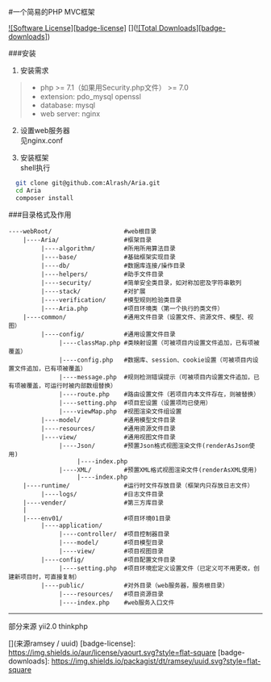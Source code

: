 #一个简易的PHP MVC框架 

[![Software License][badge-license]][license]
[]([![Total Downloads][badge-downloads]][downloads])

###安装
1. 安装需求
>* php >= 7.1（如果用Security.php文件） >= 7.0
>* extension: pdo_mysql openssl
>* database: mysql
>* web server: nginx

2. 设置web服务器    
见nginx.conf

3. 安装框架    
shell执行
```sh
  git clone git@github.com:Alrash/Aria.git
  cd Aria
  composer install
```


###目录格式及作用
```
----webRoot/                    #web根目录
    |----Aria/                  #框架目录
         |----algorithm/        #所用所用算法目录
         |----base/             #基础框架实现目录
         |----db/               #数据库连接/操作目录
         |----helpers/          #助手文件目录
         |----security/         #简单安全类目录，如对称加密及字符串散列
         |----stack/            #对扩展
         |----verification/     #模型规则检验类目录
         |----Aria.php          #项目环境类（第一个执行的类文件）
    |----common/                #通用文件目录（设置文件、资源文件、模型、视图）
         |----config/           #通用设置文件目录
              |----classMap.php #类映射设置（可被项目内设置文件追加，已有项被覆盖）
              |----config.php   #数据库、session、cookie设置（可被项目内设置文件追加，已有项被覆盖）
              |----message.php  #规则检测错误提示（可被项目内设置文件追加，已有项被覆盖，可运行时被内部数组替换）
              |----route.php    #路由设置文件（若项目内本文件存在，则被替换）
              |----setting.php  #项目宏设置（设置项均已使用）
              |----viewMap.php  #视图渲染文件组设置
         |----model/            #通用模型文件目录
         |----resources/        #通用资源文件目录
         |----view/             #通用视图文件目录
              |----Json/        #预置Json格式视图渲染文件(renderAsJson使用)
                   |----index.php
              |----XML/         #预置XML格式视图渲染文件(renderAsXML使用)
                   |----index.php
    |----runtime/               #运行时文件存放目录（框架内只存放日志文件）
         |----logs/             #日志文件目录
    |----vender/                #第三方库目录
    |
    |----env01/                 #项目环境01目录
         |----application/
              |----controller/  #项目控制器目录
              |----model/       #项目模型目录
              |----view/        #项目视图目录
         |----config/           #项目配置文件目录
              |----setting.php  #项目环境宏定义设置文件（已定义可不用更改，创建新项目时，可直接复制）
         |----public/           #对外目录（web服务器，服务根目录）
              |----resources/   #项目资源目录
              |----index.php    #web服务入口文件
```

----
部分来源 yii2.0 thinkphp

[](来源ramsey / uuid)
[badge-license]: https://img.shields.io/aur/license/yaourt.svg?style=flat-square
[badge-downloads]: https://img.shields.io/packagist/dt/ramsey/uuid.svg?style=flat-square

[license]: https://github.com/Alrash/Aria/master/LICENSE
[downloads]: https://packagist.org/packages/Alrash/Aria
